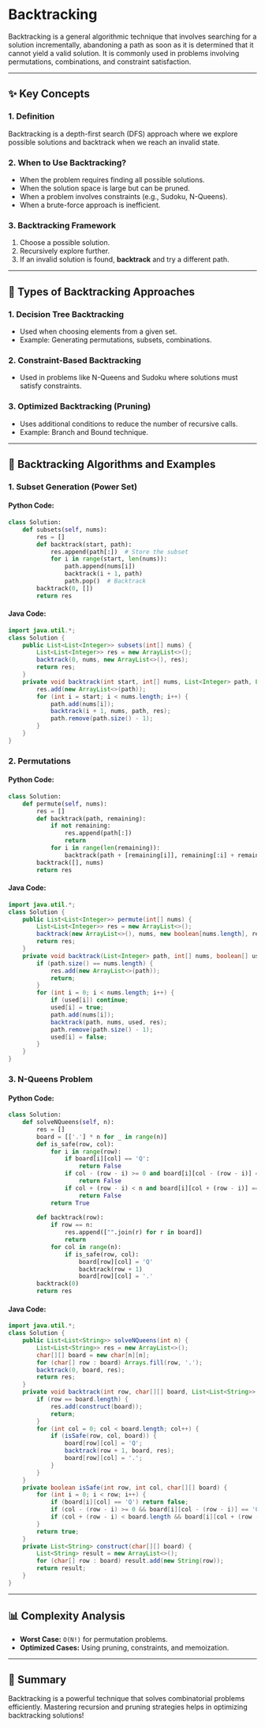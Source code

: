 
# Backtracking 

Backtracking is a general algorithmic technique that involves searching for a solution incrementally, abandoning a path as soon as it is determined that it cannot yield a valid solution. It is commonly used in problems involving permutations, combinations, and constraint satisfaction.

---

## ✨ Key Concepts

### 1. **Definition**
Backtracking is a depth-first search (DFS) approach where we explore possible solutions and backtrack when we reach an invalid state.

### 2. **When to Use Backtracking?**
- When the problem requires finding all possible solutions.
- When the solution space is large but can be pruned.
- When a problem involves constraints (e.g., Sudoku, N-Queens).
- When a brute-force approach is inefficient.

### 3. **Backtracking Framework**
1. Choose a possible solution.
2. Recursively explore further.
3. If an invalid solution is found, **backtrack** and try a different path.

---

## 🌱 Types of Backtracking Approaches

### 1. **Decision Tree Backtracking**
   - Used when choosing elements from a given set.
   - Example: Generating permutations, subsets, combinations.

### 2. **Constraint-Based Backtracking**
   - Used in problems like N-Queens and Sudoku where solutions must satisfy constraints.
   
### 3. **Optimized Backtracking (Pruning)**
   - Uses additional conditions to reduce the number of recursive calls.
   - Example: Branch and Bound technique.

---

## 🌟 Backtracking Algorithms and Examples

### 1. **Subset Generation (Power Set)**
#### Python Code:
```python
class Solution:
    def subsets(self, nums):
        res = []
        def backtrack(start, path):
            res.append(path[:])  # Store the subset
            for i in range(start, len(nums)):
                path.append(nums[i])
                backtrack(i + 1, path)
                path.pop()  # Backtrack
        backtrack(0, [])
        return res
```

#### Java Code:
```java
import java.util.*;
class Solution {
    public List<List<Integer>> subsets(int[] nums) {
        List<List<Integer>> res = new ArrayList<>();
        backtrack(0, nums, new ArrayList<>(), res);
        return res;
    }
    private void backtrack(int start, int[] nums, List<Integer> path, List<List<Integer>> res) {
        res.add(new ArrayList<>(path));
        for (int i = start; i < nums.length; i++) {
            path.add(nums[i]);
            backtrack(i + 1, nums, path, res);
            path.remove(path.size() - 1);
        }
    }
}
```

### 2. **Permutations**
#### Python Code:
```python
class Solution:
    def permute(self, nums):
        res = []
        def backtrack(path, remaining):
            if not remaining:
                res.append(path[:])
                return
            for i in range(len(remaining)):
                backtrack(path + [remaining[i]], remaining[:i] + remaining[i+1:])
        backtrack([], nums)
        return res
```

#### Java Code:
```java
import java.util.*;
class Solution {
    public List<List<Integer>> permute(int[] nums) {
        List<List<Integer>> res = new ArrayList<>();
        backtrack(new ArrayList<>(), nums, new boolean[nums.length], res);
        return res;
    }
    private void backtrack(List<Integer> path, int[] nums, boolean[] used, List<List<Integer>> res) {
        if (path.size() == nums.length) {
            res.add(new ArrayList<>(path));
            return;
        }
        for (int i = 0; i < nums.length; i++) {
            if (used[i]) continue;
            used[i] = true;
            path.add(nums[i]);
            backtrack(path, nums, used, res);
            path.remove(path.size() - 1);
            used[i] = false;
        }
    }
}
```

### 3. **N-Queens Problem**
#### Python Code:
```python
class Solution:
    def solveNQueens(self, n):
        res = []
        board = [['.'] * n for _ in range(n)]
        def is_safe(row, col):
            for i in range(row):
                if board[i][col] == 'Q':
                    return False
                if col - (row - i) >= 0 and board[i][col - (row - i)] == 'Q':
                    return False
                if col + (row - i) < n and board[i][col + (row - i)] == 'Q':
                    return False
            return True
        
        def backtrack(row):
            if row == n:
                res.append(["".join(r) for r in board])
                return
            for col in range(n):
                if is_safe(row, col):
                    board[row][col] = 'Q'
                    backtrack(row + 1)
                    board[row][col] = '.'
        backtrack(0)
        return res
```

#### Java Code:
```java
import java.util.*;
class Solution {
    public List<List<String>> solveNQueens(int n) {
        List<List<String>> res = new ArrayList<>();
        char[][] board = new char[n][n];
        for (char[] row : board) Arrays.fill(row, '.');
        backtrack(0, board, res);
        return res;
    }
    private void backtrack(int row, char[][] board, List<List<String>> res) {
        if (row == board.length) {
            res.add(construct(board));
            return;
        }
        for (int col = 0; col < board.length; col++) {
            if (isSafe(row, col, board)) {
                board[row][col] = 'Q';
                backtrack(row + 1, board, res);
                board[row][col] = '.';
            }
        }
    }
    private boolean isSafe(int row, int col, char[][] board) {
        for (int i = 0; i < row; i++) {
            if (board[i][col] == 'Q') return false;
            if (col - (row - i) >= 0 && board[i][col - (row - i)] == 'Q') return false;
            if (col + (row - i) < board.length && board[i][col + (row - i)] == 'Q') return false;
        }
        return true;
    }
    private List<String> construct(char[][] board) {
        List<String> result = new ArrayList<>();
        for (char[] row : board) result.add(new String(row));
        return result;
    }
}
```

---

## 📊 Complexity Analysis
- **Worst Case:** `O(N!)` for permutation problems.
- **Optimized Cases:** Using pruning, constraints, and memoization.

---

## 🚀 Summary
Backtracking is a powerful technique that solves combinatorial problems efficiently. Mastering recursion and pruning strategies helps in optimizing backtracking solutions!

